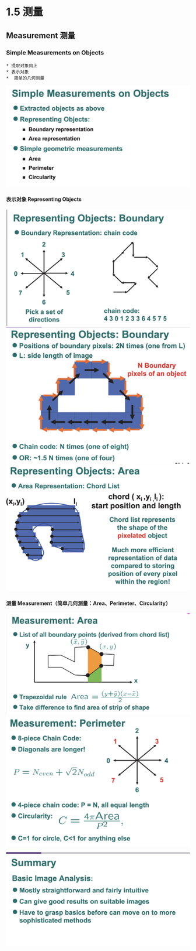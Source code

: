 # 1.5 测量

## Measurement 测量
### Simple Measurements on Objects
	* 提取对象同上
	* 表示对象
	*  简单的几何测量
![](1.5%20%E6%B5%8B%E9%87%8F/%E6%88%AA%E5%B1%8F2021-04-13%2014.38.11.png)

#### 表示对象 Representing Objects
![](1.5%20%E6%B5%8B%E9%87%8F/%E6%88%AA%E5%B1%8F2021-04-13%2014.40.02.png)
![](1.5%20%E6%B5%8B%E9%87%8F/%E6%88%AA%E5%B1%8F2021-04-13%2014.51.34.png)
![](1.5%20%E6%B5%8B%E9%87%8F/%E6%88%AA%E5%B1%8F2021-04-13%2014.51.57.png)

#### 测量 Measurement（简单几何测量：Area、Perimeter、Circularity）
![](1.5%20%E6%B5%8B%E9%87%8F/%E6%88%AA%E5%B1%8F2021-04-13%2014.55.22.png)
![](1.5%20%E6%B5%8B%E9%87%8F/%E6%88%AA%E5%B1%8F2021-04-13%2014.56.19.png)



![](1.5%20%E6%B5%8B%E9%87%8F/%E6%88%AA%E5%B1%8F2021-04-13%2015.01.27.png)








